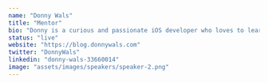 ```yaml
---
name: "Donny Wals"
title: "Mentor"
bio: "Donny is a curious and passionate iOS developer who loves to learn and share knowledge. He wrote two books on mastering iOS development and the third is underway . You'll often find him browsing through Apple's frameworks and documentation looking for hidden gems."
status: "live"
website: "https://blog.donnywals.com"
twitter: "DonnyWals"
linkedin: "donny-wals-33660014"
image: "assets/images/speakers/speaker-2.png"
---
```

